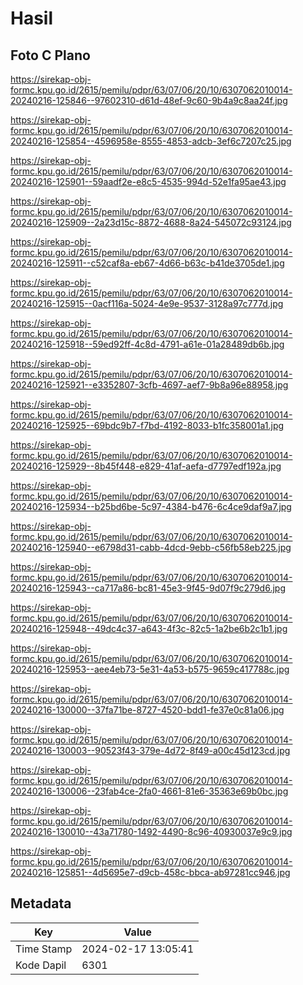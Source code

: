 # Hasil

## Foto C Plano

https://sirekap-obj-formc.kpu.go.id/2615/pemilu/pdpr/63/07/06/20/10/6307062010014-20240216-125846--97602310-d61d-48ef-9c60-9b4a9c8aa24f.jpg

https://sirekap-obj-formc.kpu.go.id/2615/pemilu/pdpr/63/07/06/20/10/6307062010014-20240216-125854--4596958e-8555-4853-adcb-3ef6c7207c25.jpg

https://sirekap-obj-formc.kpu.go.id/2615/pemilu/pdpr/63/07/06/20/10/6307062010014-20240216-125901--59aadf2e-e8c5-4535-994d-52e1fa95ae43.jpg

https://sirekap-obj-formc.kpu.go.id/2615/pemilu/pdpr/63/07/06/20/10/6307062010014-20240216-125909--2a23d15c-8872-4688-8a24-545072c93124.jpg

https://sirekap-obj-formc.kpu.go.id/2615/pemilu/pdpr/63/07/06/20/10/6307062010014-20240216-125911--c52caf8a-eb67-4d66-b63c-b41de3705de1.jpg

https://sirekap-obj-formc.kpu.go.id/2615/pemilu/pdpr/63/07/06/20/10/6307062010014-20240216-125915--0acf116a-5024-4e9e-9537-3128a97c777d.jpg

https://sirekap-obj-formc.kpu.go.id/2615/pemilu/pdpr/63/07/06/20/10/6307062010014-20240216-125918--59ed92ff-4c8d-4791-a61e-01a28489db6b.jpg

https://sirekap-obj-formc.kpu.go.id/2615/pemilu/pdpr/63/07/06/20/10/6307062010014-20240216-125921--e3352807-3cfb-4697-aef7-9b8a96e88958.jpg

https://sirekap-obj-formc.kpu.go.id/2615/pemilu/pdpr/63/07/06/20/10/6307062010014-20240216-125925--69bdc9b7-f7bd-4192-8033-b1fc358001a1.jpg

https://sirekap-obj-formc.kpu.go.id/2615/pemilu/pdpr/63/07/06/20/10/6307062010014-20240216-125929--8b45f448-e829-41af-aefa-d7797edf192a.jpg

https://sirekap-obj-formc.kpu.go.id/2615/pemilu/pdpr/63/07/06/20/10/6307062010014-20240216-125934--b25bd6be-5c97-4384-b476-6c4ce9daf9a7.jpg

https://sirekap-obj-formc.kpu.go.id/2615/pemilu/pdpr/63/07/06/20/10/6307062010014-20240216-125940--e6798d31-cabb-4dcd-9ebb-c56fb58eb225.jpg

https://sirekap-obj-formc.kpu.go.id/2615/pemilu/pdpr/63/07/06/20/10/6307062010014-20240216-125943--ca717a86-bc81-45e3-9f45-9d07f9c279d6.jpg

https://sirekap-obj-formc.kpu.go.id/2615/pemilu/pdpr/63/07/06/20/10/6307062010014-20240216-125948--49dc4c37-a643-4f3c-82c5-1a2be6b2c1b1.jpg

https://sirekap-obj-formc.kpu.go.id/2615/pemilu/pdpr/63/07/06/20/10/6307062010014-20240216-125953--aee4eb73-5e31-4a53-b575-9659c417788c.jpg

https://sirekap-obj-formc.kpu.go.id/2615/pemilu/pdpr/63/07/06/20/10/6307062010014-20240216-130000--37fa71be-8727-4520-bdd1-fe37e0c81a06.jpg

https://sirekap-obj-formc.kpu.go.id/2615/pemilu/pdpr/63/07/06/20/10/6307062010014-20240216-130003--90523f43-379e-4d72-8f49-a00c45d123cd.jpg

https://sirekap-obj-formc.kpu.go.id/2615/pemilu/pdpr/63/07/06/20/10/6307062010014-20240216-130006--23fab4ce-2fa0-4661-81e6-35363e69b0bc.jpg

https://sirekap-obj-formc.kpu.go.id/2615/pemilu/pdpr/63/07/06/20/10/6307062010014-20240216-130010--43a71780-1492-4490-8c96-40930037e9c9.jpg

https://sirekap-obj-formc.kpu.go.id/2615/pemilu/pdpr/63/07/06/20/10/6307062010014-20240216-125851--4d5695e7-d9cb-458c-bbca-ab97281cc946.jpg


## Metadata

| Key        | Value               |
| ---------- | ------------------- |
| Time Stamp | 2024-02-17 13:05:41 |
| Kode Dapil | 6301                |



